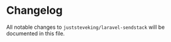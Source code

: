 # Changelog

All notable changes to `juststeveking/laravel-sendstack` will be documented in this file.
